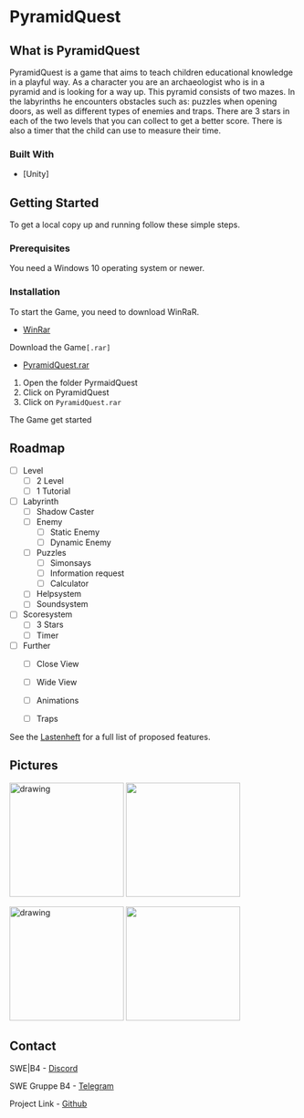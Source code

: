 # PyramidQuest
## What is PyramidQuest
PyramidQuest is a game that aims to teach children educational knowledge in a playful way. As a character you are an archaeologist who is in a pyramid and is looking for a way up. This pyramid consists of two mazes. In the labyrinths he encounters obstacles such as: puzzles when opening doors, as well as different types of enemies and traps. There are 3 stars in each of the two levels that you can collect to get a better score. There is also a timer that the child can use to measure their time.     

### Built With

* [Unity]

## Getting Started
To get a local copy up and running follow these simple steps.

### Prerequisites

You need a Windows 10 operating system or newer.

### Installation
    
 To start the Game, you need to download WinRaR. 
* [WinRar](https://www.win-rar.com/predownload.html?&L=1)


 Download the Game`[.rar]`
*  [PyramidQuest.rar](https://github.com/B4-Group/swe_b4/releases/download/v1.3/PyramidQuest.v1.3.rar)
1.  Open the folder PyrmaidQuest
2.  Click on PyramidQuest
3.  Click on `PyramidQuest.rar`

The Game get started

## Roadmap

- [ ] Level
    - [ ] 2 Level
    - [ ] 1 Tutorial
- [ ] Labyrinth
    - [ ] Shadow Caster   
    - [ ] Enemy
        - [ ] Static Enemy
        - [ ] Dynamic Enemy
    - [ ] Puzzles
        - [ ] Simonsays 
        - [ ] Information request
        - [ ] Calculator
    - [ ] Helpsystem
    - [ ] Soundsystem
- [ ] Scoresystem
    - [ ] 3 Stars
    - [ ] Timer
- [ ] Further    
    - [ ] Close View     
    - [ ] Wide View
    - [ ] Animations
    - [ ] Traps


 


See the [Lastenheft](https://drive.google.com/file/d/1Zo8HbJB4aVkVHRcmlVdS-qxpoCjMNVfY/view?usp=sharing) for a full list of proposed features.

## Pictures

<p float left>
<img src="https://user-images.githubusercontent.com/85135956/212555650-06388364-e52d-40e7-8060-671187b25501.png" alt="drawing" width="200"/>
<img src="https://user-images.githubusercontent.com/85135956/212555802-0ab8a511-e46e-4a54-a0d7-c8a16b6e0b20.png" width="200"/>
</p>
<p float left>
<img src="https://user-images.githubusercontent.com/85135956/212556218-8a0a9523-a6a6-4346-92be-3d6a6c8e2ea0.png" alt="drawing" width="200"/>
<img src="https://user-images.githubusercontent.com/85135956/212556235-d031d9fc-64a8-48f4-9897-8ad6bf22c981.png" width="200"/>
</p>




## Contact

SWE|B4        - [Discord](https://discord.gg/dz8ZvnhqFT)

SWE Gruppe B4 - [Telegram](https://t.me/+KiS5pwEKKkxmZTNi)

Project Link  - [Github](https://github.com/B4-Group/swe_b4)
